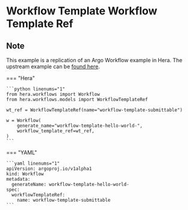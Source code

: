 # Workflow Template  Workflow Template Ref

## Note

This example is a replication of an Argo Workflow example in Hera.
The upstream example can be [found here](https://github.com/argoproj/argo-workflows/blob/master/examples/workflow-template/workflow-template-ref.yaml).




=== "Hera"

    ```python linenums="1"
    from hera.workflows import Workflow
    from hera.workflows.models import WorkflowTemplateRef

    wt_ref = WorkflowTemplateRef(name="workflow-template-submittable")

    w = Workflow(
        generate_name="workflow-template-hello-world-",
        workflow_template_ref=wt_ref,
    )
    ```

=== "YAML"

    ```yaml linenums="1"
    apiVersion: argoproj.io/v1alpha1
    kind: Workflow
    metadata:
      generateName: workflow-template-hello-world-
    spec:
      workflowTemplateRef:
        name: workflow-template-submittable
    ```

